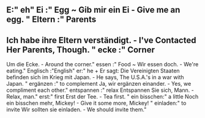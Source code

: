 E:" eh"
Ei :"
Egg
~
Gib mir ein Ei - Give me an egg.
"
Eltern :"
Parents
-
Ich habe ihre Eltern verständigt. - I've Contacted Her Parents, Though.
"
ecke :"
Corner
-
Um die Ecke. - Around the corner."
essen :"
Food
~
Wir essen doch. - We're eating."
Englisch :"English"
er:"
he
+
Er sagt: Die Vereinigten Staaten befinden sich im Krieg mit Japan. - He says,  The U.S.A.'s in a war with Japan.
"
ergänzen :"
to complement
Ja, wir ergänzen einander. - Yes, we compliment each other."
entspannen :"
relax
Entspannen Sie sich, Mann. - Relax, man."
erst:"
first
Erst der Tee. - Tea first.
"
ein bisschen:"
a little
Noch ein bisschen mehr, Mickey! - Give it some more, Mickey!
"
einladen:"
to invite
Wir sollten sie einladen. - We should invite them."